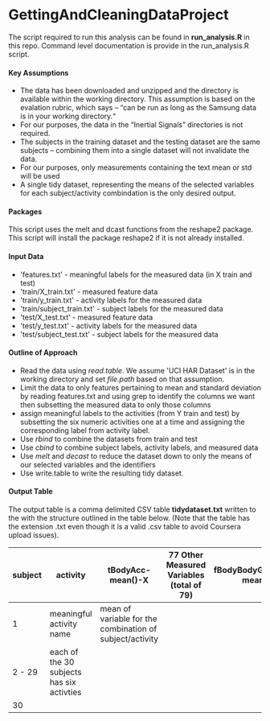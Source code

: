 GettingAndCleaningDataProject
=============================

The script required to run this analysis can be found in **run_analysis.R** in this repo.
Command level documentation is provide in the run_analysis.R script.

####	Key Assumptions
*  	The data has been downloaded and unzipped and the directory is available within the working directory.
	This assumption is based on the evalation rubric, which says – “can be run as long as the Samsung data is in your working directory.“
*	For our purposes, the data in the “Inertial Signals” directories is not required.  
*	The subjects in the training dataset and the testing dataset are the same subjects – combining them into a single
	dataset will not invalidate the data. 
*  	For our purposes, only measurements containing the text mean or std will be used 
*	A single tidy dataset, representing the means of the selected variables for each subject/activity combindation
	is the only desired output. 

####  	Packages 
This script uses the melt and dcast functions from the reshape2 package.  This script will install the package reshape2 if it is not already installed.
	
	
####	Input Data
* 'features.txt' - meaningful labels for the measured data (in X train and test)
* 'train/X_train.txt' - measured feature data
* 'train/y_train.txt' - activity labels for the measured data
* 'train/subject_train.txt' - subject labels for the measured data
* 'test/X_test.txt' - measured feature data
* 'test/y_test.txt' - activity labels for the measured data
* 'test/subject_test.txt' - subject labels for the measured data


####	Outline of Approach
*	Read the data using _read.table_.  We assume 'UCI HAR Dataset' is in the working directory and set _file.path_ 		based on that assumption.
*	Limit the data to only features pertaining to mean and standard deviation by reading features.txt and using grep to identify the columns we want then subsetting the measured data to only those columns
*	assign meaningful labels to the activities (from Y train and test) by subsetting the six numeric activities one at a time and assigning the corresponding label from activity label.
*	Use _rbind_ to combine the datasets from train and test
*	Use _cbind_ to combine subject labels, activity labels, and measured data
*	Use _melt_ and _decast_ to reduce the dataset down to only the means of our selected variables and the identifiers
*	Use write.table to write the resulting tidy dataset.

####	Output Table

The output table is a comma delimited CSV table **tidydataset.txt** written to the  with the structure outlined in the table below.  (Note that the table has the extension .txt even though it is a valid .csv table to avoid Coursera upload issues).


| subject |  activity  |  tBodyAcc-mean()-X | 77 Other Measured Variables (total of 79) | fBodyBodyGyroJerkMag-meanFreq()|
|-------------|-----------------|-----------------------|---|----------------------|
| 1           |  meaningful activity name  | mean of variable for the combination of subject/activity
| 2 - 29 | each of the 30 subjects has six activties | | | |
| 30          |                 |                         |                        |
